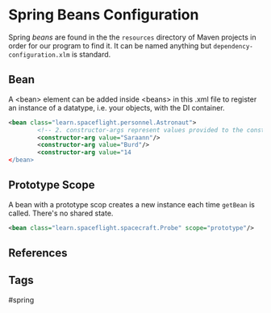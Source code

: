 # Spring Beans Configuration

Spring *beans* are found in the the `resources` directory of Maven projects in order for our program to find it. It can be named anything but `dependency-configuration.xlm` is standard.  

## Bean
A \<bean\> element can be added inside \<beans\> in this .xml file to register an instance of a datatype, i.e. your objects, with the DI container.

```xml
<bean class="learn.spaceflight.personnel.Astronaut">
        <!-- 2. constructor-args represent values provided to the constructor. -->
        <constructor-arg value="Saraann"/>
        <constructor-arg value="Burd"/>
        <constructor-arg value="14
</bean>
```

## Prototype Scope
A bean with a prototype scop creates a new instance each time `getBean` is called. There's no shared state.
```xml
<bean class="learn.spaceflight.spacecraft.Probe" scope="prototype"/>
```

## References


## Tags
#spring
